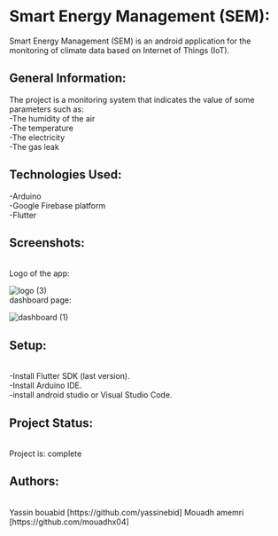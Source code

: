 # Smart Energy Management (SEM):
Smart Energy Management (SEM) is an android application for the monitoring of climate data based on Internet of Things (IoT).

## General Information:
The project is a monitoring system that indicates the value of some parameters such as:
<br>
-The humidity of the air <br>
-The temperature<br>
-The electricity<br>
-The gas leak<br>

## Technologies Used:
-Arduino <br>
-Google Firebase platform <br>
-Flutter <br>

## Screenshots:
<br>
Logo of the app: <br>

![logo (3)](https://user-images.githubusercontent.com/85496711/160296864-11ca984f-9de0-420f-9155-6144578cf7b4.jpg) 
<br>
dashboard page: <br>

![dashboard (1)](https://user-images.githubusercontent.com/85496711/160297381-21f45417-321b-4551-b7b9-41cc6929a295.jpg)

## Setup:
<br>
-Install Flutter SDK (last version).<br>
-Install Arduino IDE.<br>
-install android studio or Visual Studio Code.<br>

## Project Status:
<br>
Project is: complete<br>

## Authors:
<br>
Yassin bouabid [https://github.com/yassinebid]
Mouadh amemri [https://github.com/mouadhx04]
